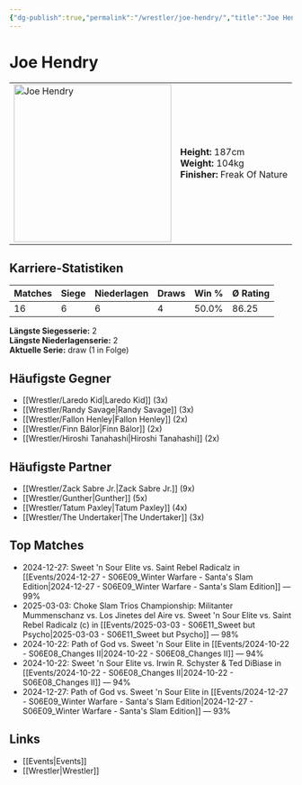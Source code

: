 ```yaml
---
{"dg-publish":true,"permalink":"/wrestler/joe-hendry/","title":"Joe Hendry","tags":["wrestler"],"noteIcon":""}
---
```



# Joe Hendry

<table>
        <tr>
        <td><img src="https://github.com/CptSpaulding1980/choke-slam-wrestling/releases/download/images/Joe_Hendry.png" width="280" alt="Joe Hendry"></td>
        <td>
        <b>Height:</b> 187cm<br>
        <b>Weight:</b> 104kg<br>
        <b>Finisher:</b> Freak Of Nature<br>
        </td>
        </tr>
        </table>
        
## Karriere-Statistiken

| Matches | Siege | Niederlagen | Draws | Win % | Ø Rating |
|---------|-------|-------------|-------|-------|-----------|
| 16 | 6 | 6 | 4 | 50.0% | 86.25 |

**Längste Siegesserie:** 2<br>**Längste Niederlagenserie:** 2<br>**Aktuelle Serie:** draw (1 in Folge)


## Häufigste Gegner
- [[Wrestler/Laredo Kid\|Laredo Kid]] (3x)
- [[Wrestler/Randy Savage\|Randy Savage]] (3x)
- [[Wrestler/Fallon Henley\|Fallon Henley]] (2x)
- [[Wrestler/Finn Bálor\|Finn Bálor]] (2x)
- [[Wrestler/Hiroshi Tanahashi\|Hiroshi Tanahashi]] (2x)

## Häufigste Partner
- [[Wrestler/Zack Sabre Jr.\|Zack Sabre Jr.]] (9x)
- [[Wrestler/Gunther\|Gunther]] (5x)
- [[Wrestler/Tatum Paxley\|Tatum Paxley]] (4x)
- [[Wrestler/The Undertaker\|The Undertaker]] (3x)

## Top Matches
- 2024-12-27: Sweet 'n Sour Elite vs. Saint Rebel Radicalz in [[Events/2024-12-27 - S06E09_Winter Warfare - Santa's Slam Edition\|2024-12-27 - S06E09_Winter Warfare - Santa's Slam Edition]] — 99%
- 2025-03-03: Choke Slam Trios Championship: Militanter Mummenschanz  vs. Los Jinetes del Aire vs. Sweet 'n Sour Elite vs. Saint Rebel Radicalz (c) in [[Events/2025-03-03 - S06E11_Sweet but Psycho\|2025-03-03 - S06E11_Sweet but Psycho]] — 98%
- 2024-10-22: Path of God vs. Sweet 'n Sour Elite in [[Events/2024-10-22 - S06E08_Changes II\|2024-10-22 - S06E08_Changes II]] — 94%
- 2024-10-22: Sweet 'n Sour Elite vs. Irwin R. Schyster & Ted DiBiase in [[Events/2024-10-22 - S06E08_Changes II\|2024-10-22 - S06E08_Changes II]] — 94%
- 2024-12-27: Path of God vs. Sweet 'n Sour Elite in [[Events/2024-12-27 - S06E09_Winter Warfare - Santa's Slam Edition\|2024-12-27 - S06E09_Winter Warfare - Santa's Slam Edition]] — 93%

## Links
- [[Events\|Events]]
- [[Wrestler\|Wrestler]]
